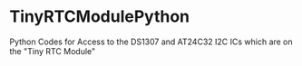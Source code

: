 # TinyRTCModulePython
Python Codes for Access to the DS1307 and AT24C32 I2C ICs which are on the "Tiny RTC Module"
